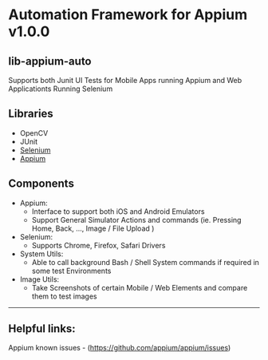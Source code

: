 # Automation Framework for Appium v1.0.0

## lib-appium-auto 

Supports both Junit UI Tests for Mobile Apps running Appium and Web Applicationts Running Selenium

## Libraries
* OpenCV
* JUnit
* [Selenium](http://www.seleniumhq.org/)
* [Appium](https://github.com/appium/java-client)


## Components
- Appium:
  - Interface to support both iOS and Android Emulators
  - Support General Simulator Actions and commands (ie. Pressing Home, Back, ..., Image / File Upload )
- Selenium:
  - Supports Chrome, Firefox, Safari Drivers
- System Utils:
  - Able to call background Bash / Shell System commands if required in some test Environments
- Image Utils:
  - Take Screenshots of certain Mobile / Web Elements and compare them to test images

-----
## Helpful links:
Appium known issues - (https://github.com/appium/appium/issues)
